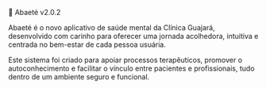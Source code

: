 🌵 Abaeté v2.0.2

Abaeté é o novo aplicativo de saúde mental da Clínica Guajará, desenvolvido com carinho para oferecer uma jornada acolhedora, intuitiva e centrada no bem-estar de cada pessoa usuária.

Este sistema foi criado para apoiar processos terapêuticos, promover o autoconhecimento e facilitar o vínculo entre pacientes e profissionais, tudo dentro de um ambiente seguro e funcional.